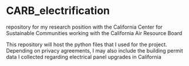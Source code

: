 # CARB_electrification
repository for my research position with the California Center for Sustainable Communities working with the California Air Resource Board

This repository will host the python files that I used for the project. Depending on privacy agreements, I may also include the building permit data I collected regarding electrical panel upgrades in California
